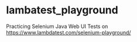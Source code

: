 # lambatest_playground
Practicing Selenium Java Web UI Tests on https://www.lambdatest.com/selenium-playground/
